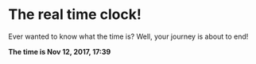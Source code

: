# The real time clock!

Ever wanted to know what the time is? Well, your journey is about to end!

**The time is Nov 12, 2017, 17:39**